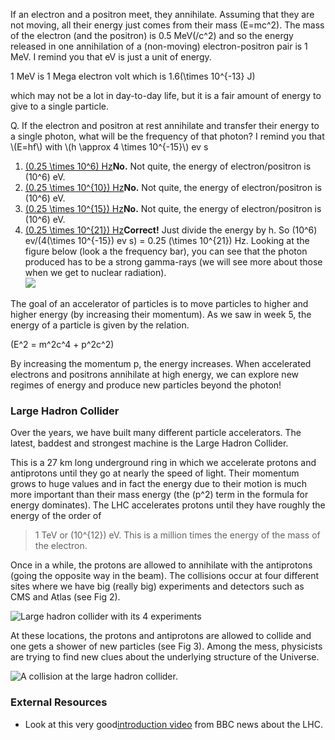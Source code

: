 If an electron and a positron meet, they annihilate. Assuming that they are not moving, all their energy just comes from their mass \(E=mc^2\). The mass of the electron (and the positron) is 0.5 MeV\(/c^2\) and so the energy released in one annihilation of a (non-moving) electron-positron pair is 1 MeV. I remind you that eV is just a unit of energy.

1 MeV is 1 Mega electron volt which is 1.6\(\times 10^{-13} J\)

which may not be a lot in day-to-day life, but it is a fair amount of energy to give to a single particle.

<div class="question">Q. If the electron and positron at rest annihilate and transfer their energy to a single photon, what will be the frequency of that photon? I remind you that \(E=hf\) with \(h \approx 4 \times 10^{-15}\) ev s

1. [\(0.25 \times 10^6\) Hz](#)**No.** Not quite, the energy of electron/positron is \(10^6\) eV.
2. [\(0.25 \times 10^{10}\) Hz](#)**No.** Not quite, the energy of electron/positron is \(10^6\) eV.
3. [\(0.25 \times 10^{15}\) Hz](#)**No.** Not quite, the energy of electron/positron is \(10^6\) eV.
4. [\(0.25 \times 10^{21}\) Hz](#)**Correct!** Just divide the energy by h. So \(10^6\) ev/(4\(\times 10^{-15}\) ev s) = 0.25 \(\times 10^{21}\) Hz. Looking at the figure below (look a the frequency bar), you can see that the photon produced has to be a strong gamma-rays (we will see more about those when we get to nuclear radiation).  
  ![](https://online.science.psu.edu/sites/default/files/phys010/W7photon/EM_Spectrum_Properties_edit.svg_.png)
 
</div>The goal of an accelerator of particles is to move particles to higher and higher energy (by increasing their momentum). As we saw in week 5, the energy of a particle is given by the relation.

\(E^2 = m^2c^4 + p^2c^2\)

By increasing the momentum p, the energy increases. When accelerated electrons and positrons annihilate at high energy, we can explore new regimes of energy and produce new particles beyond the photon!

### Large Hadron Collider

Over the years, we have built many different particle accelerators. The latest, baddest and strongest machine is the Large Hadron Collider.

This is a 27 km long underground ring in which we accelerate protons and antiprotons until they go at nearly the speed of light. Their momentum grows to huge values and in fact the energy due to their motion is much more important than their mass energy (the \(p^2\) term in the formula for energy dominates). The LHC accelerates protons until they have roughly the energy of the order of

> 1 TeV or \(10^{12}\) eV. This is a million times the energy of the mass of the electron.

Once in a while, the protons are allowed to annihilate with the antiprotons (going the opposite way in the beam). The collisions occur at four different sites where we have big (really big) experiments and detectors such as CMS and Atlas (see Fig 2).

![Large hadron collider with its 4 experiments](https://online.science.psu.edu/sites/default/files/phys010/500px-LHC.svg_.png "Fig. 2. Place at different location on the ring of the large hadron collider there is 4 different experiments")

At these locations, the protons and antiprotons are allowed to collide and one gets a shower of new particles (see Fig 3). Among the mess, physicists are trying to find new clues about the underlying structure of the Universe.

![A collision at the large hadron collider.](https://online.science.psu.edu/sites/default/files/phys010/W11LHCethic/CMS_Higgs-event.jpg "Fig. 3: This image shows the simulation of one collision of proton and antiproton in the CMS detector at the large hadron collider.")

### External Resources

- Look at this very good[introduction video](http://news.bbc.co.uk/2/hi/7543089.stm) from BBC news about the LHC.